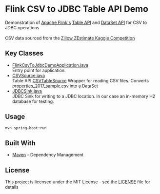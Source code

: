 # Flink CSV to JDBC Table API Demo
Demonstration of [Apache Flink's](https://ci.apache.org/projects/flink/flink-docs-release-1.8/) [Table API](https://ci.apache.org/projects/flink/flink-docs-release-1.8/dev/table/) and [DataSet API](https://ci.apache.org/projects/flink/flink-docs-release-1.8/dev/batch/) for CSV to JDBC operations<br>
<br>
CSV data sourced from the [Zillow ZEstimate Kaggle Competition](https://www.kaggle.com/c/zillow-prize-1/data)<br>

## Key Classes
* [FlinkCsvToJdbcDemoApplication.java](/src/main/java/com/demo/FlinkCsvToJdbcDemoApplication.java)<br>
Entry point for application.<br>
* [CSVSource.java](/src/main/java/com/demo/reader/CSVSource.java)<br>
Table API [CSVTableSource](https://ci.apache.org/projects/flink/flink-docs-release-1.3/api/java/org/apache/flink/table/sources/CsvTableSource.html) Wrapper for reading CSV files. Converts [properties_2017_sample.csv](/src/main/resources/properties_2017_sample.csv) into a DataSet<br>
* [JDBCSink.java](/src/main/java/com/demo/writer/JDBCSink.java)<br>
JDBC Sink for writing to a JDBC location. In our case an in-memory H2 database for testing.<br>

## Usage
```bash
mvn spring-boot:run
```

## Built With
* [Maven](https://maven.apache.org/) - Dependency Management

## License
This project is licensed under the MIT License - see the [LICENSE](LICENSE) file for details
